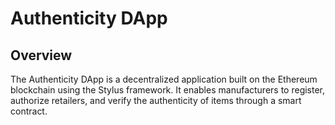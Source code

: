 # Authenticity DApp
## Overview

The Authenticity DApp is a decentralized application built on the Ethereum blockchain using the Stylus framework. It enables manufacturers to register, authorize retailers, and verify the authenticity of items through a smart contract.


